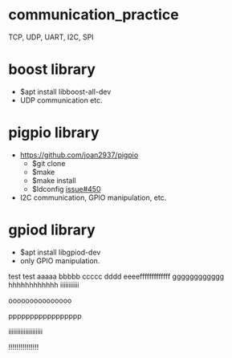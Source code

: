 # communication_practice
TCP, UDP, UART, I2C, SPI

# boost library
- $apt install libboost-all-dev
- UDP communication etc.

# pigpio library
- https://github.com/joan2937/pigpio
    - $git clone 
    - $make 
    - $make install
    - $ldconfig  [issue#450](https://github.com/joan2937/pigpio/issues/450)
- I2C communication, GPIO manipulation, etc.

# gpiod library
- $apt install libgpiod-dev
- only GPIO manipulation.


test test 
aaaaa
bbbbb
ccccc
dddd
eeeefffffffffffff
gggggggggggg
hhhhhhhhhhhh
iiiiiiiiiii


ooooooooooooooo

ppppppppppppppppp


iiiiiiiiiiiiiiiiiiii

!!!!!!!!!!!!!!!



